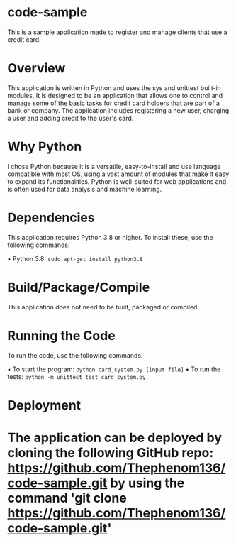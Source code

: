 # code-sample
This is a sample application made to register and manage clients that use a credit card.

# Overview
This application is written in Python and uses the sys and unittest built-in modules. It is designed to be an application that allows one to control and manage some of the basic tasks for credit card holders that are part of a bank or company. The application includes registering a new user, charging a user and adding credit to the user's card.

# Why Python
I chose Python because it is a versatile, easy-to-install and use language compatible with most OS, using a vast amount of modules that make it easy to expand its functionalities. Python is well-suited for web applications and is often used for data analysis and machine learning.

# Dependencies
This application requires Python 3.8 or higher. To install these, use the following commands:

•	Python 3.8: `sudo apt-get install python3.8`

# Build/Package/Compile
This application does not need to be built, packaged or compiled.

# Running the Code
To run the code, use the following commands:

•	To start the program: `python card_system.py [input file]`
•	To run the tests: `python -m unittest test_card_system.py`

# Deployment
The application can be deployed by cloning the following GitHub repo:
https://github.com/Thephenom136/code-sample.git
by using the command 'git clone https://github.com/Thephenom136/code-sample.git'
================
